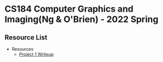 # CS184 Computer Graphics and Imaging(Ng & O'Brien) - 2022 Spring

## Resource List

- Resources
  - [Project 1 Writeup](proj1-rasterizer-writeup/)